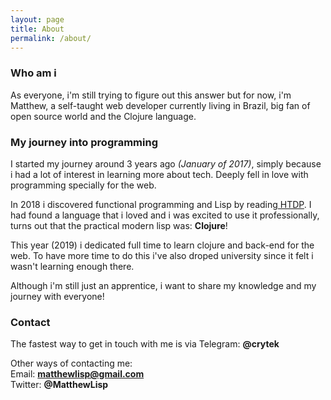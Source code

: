 ```yaml
---
layout: page
title: About
permalink: /about/
---
```

### Who am i
As everyone, i'm still trying to figure out this answer but for now, i'm Matthew, a self-taught web developer currently living in Brazil, big fan of open source world and the Clojure language.

### My journey into programming
I started my journey around 3 years ago *(January of 2017)*, simply because i had a lot of interest in learning more about tech. Deeply fell in love with programming specially for the web. <br/>

In 2018 i discovered functional programming and Lisp by reading[ HTDP](https://htdp.org/2019-02-24/). I had found a language that i loved and i was excited to use it professionally, turns out that the practical modern lisp was: **Clojure**!

This year (2019) i dedicated full time to learn clojure and back-end for the web. To have more time to do this i've also droped university since it felt i wasn't learning enough there.

Although i'm still just an apprentice, i want to share my knowledge and my journey with everyone!

### Contact

The fastest way to get in touch with me is via Telegram: **@crytek** <br/>

Other ways of contacting me:<br/>
Email: **matthewlisp@gmail.com**<br/>
Twitter: **@MatthewLisp**
